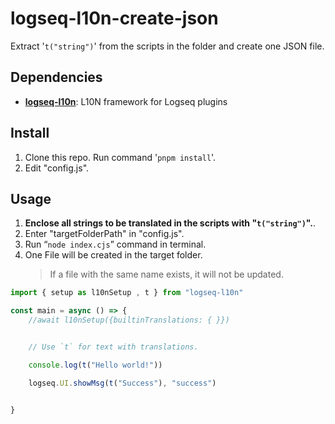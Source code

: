 # logseq-l10n-create-json

Extract '`t("string")`' from the scripts in the folder and create one JSON file.

## Dependencies

- **[logseq-l10n](https://github.com/sethyuan/logseq-l10n)**: L10N framework for Logseq plugins

## Install

1. Clone this repo. Run command '`pnpm install`'.
1. Edit "config.js".

## Usage

1. **Enclose all strings to be translated in the scripts with "`t("string")`".**.
1. Enter "targetFolderPath" in "config.js".
1. Run “`node index.cjs`” command in terminal.
1. One File will be created in the target folder.
   > If a file with the same name exists, it will not be updated.

```TypeScript
import { setup as l10nSetup , t } from "logseq-l10n"

const main = async () => {
    //await l10nSetup({builtinTranslations: { }})


    // Use `t` for text with translations.

    console.log(t("Hello world!"))

    logseq.UI.showMsg(t("Success"), "success")


}
```